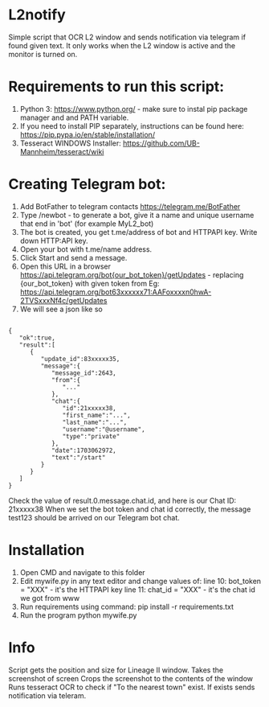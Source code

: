 # L2notify
Simple script that OCR L2 window and sends notification via telegram if found given text.
It only works when the L2 window is active and the monitor is turned on.

# Requirements to run this script:
1. Python 3: https://www.python.org/ - make sure to instal pip package manager and and PATH variable.
2. If you need to install PIP separately, instructions can be found here: https://pip.pypa.io/en/stable/installation/
3. Tesseract WINDOWS Installer: https://github.com/UB-Mannheim/tesseract/wiki

# Creating Telegram bot:
1. Add BotFather to telegram contacts https://telegram.me/BotFather
2. Type /newbot - to generate a bot, give it a name and unique username that end in 'bot' (for example MyL2_bot)
3. The bot is created, you get t.me/address of bot and HTTPAPI key. Write down HTTP:API key.
4. Open your bot with t.me/name address.
5. Click Start and send a message.
6. Open this URL in a browser https://api.telegram.org/bot{our_bot_token}/getUpdates - replacing {our_bot_token} with given token from 
Eg: https://api.telegram.org/bot63xxxxxx71:AAFoxxxxn0hwA-2TVSxxxNf4c/getUpdates
7. We will see a json like so
<code>
{
   "ok":true,
   "result":[
      {
         "update_id":83xxxxx35,
         "message":{
            "message_id":2643,
            "from":{
               "..."
            },
            "chat":{
               <color:red>"id":21xxxxx38,</color>
               "first_name":"...",
               "last_name":"...",
               "username":"@username",
               "type":"private"
            },
            "date":1703062972,
            "text":"/start"
         }
      }
   ]
}
</code>

Check the value of result.0.message.chat.id, and here is our Chat ID: 21xxxxx38
When we set the bot token and chat id correctly, the message test123 should be arrived on our Telegram bot chat.


# Installation
1. Open CMD and navigate to this folder
2. Edit mywife.py in any text editor and change values of:
line 10: bot_token = "XXX" - it's the HTTPAPI key
line 11: chat_id = "XXX" - it's the chat id we got from www
3. Run requirements using command:
pip install -r requirements.txt
4. Run the program 
python mywife.py

# Info
Script gets the position and size for Lineage II window.
Takes the screenshot of screen
Crops the screenshot to the contents of the window
Runs tesseract OCR to check if "To the nearest town" exist.
If exists sends notification via teleram.
